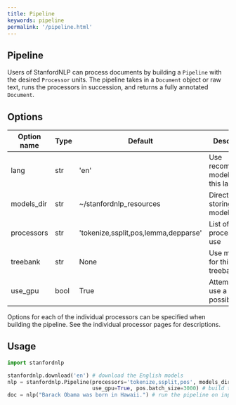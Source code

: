 ```yaml
---
title: Pipeline
keywords: pipeline
permalink: '/pipeline.html'
---
```


## Pipeline

Users of StanfordNLP can process documents by building a `Pipeline` with the desired `Processor` units.  The pipeline takes in a `Document`
object or raw text, runs the processors in succession, and returns a fully annotated `Document`.

## Options

| Option name | Type | Default | Description |
| --- | --- | --- | --- |
| lang | str | 'en' | Use recommended models for this language |
| models_dir | str | ~/stanfordnlp_resources | Directory for storing the models |
| processors | str | 'tokenize,ssplit,pos,lemma,depparse' | List of processors to use |
| treebank | str | None | Use models for this treebank |
| use_gpu | bool | True | Attempt to use a gpu if possible |

Options for each of the individual processors can be specified when building the pipeline.  See the individual
processor pages for descriptions.

## Usage

```python
import stanfordnlp

stanfordnlp.download('en') # download the English models
nlp = stanfordnlp.Pipeline(processors='tokenize,ssplit,pos', models_dir='/path/to/stanfordnlp_resources', treebank='en_ewt', 
                           use_gpu=True, pos.batch_size=3000) # build the pipeline
doc = nlp("Barack Obama was born in Hawaii.") # run the pipeline on input text
```
